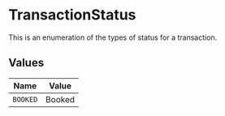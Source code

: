 # TransactionStatus

This is an enumeration of the types of status for a transaction.


## Values

| Name     | Value    |
| -------- | -------- |
| `BOOKED` | Booked   |